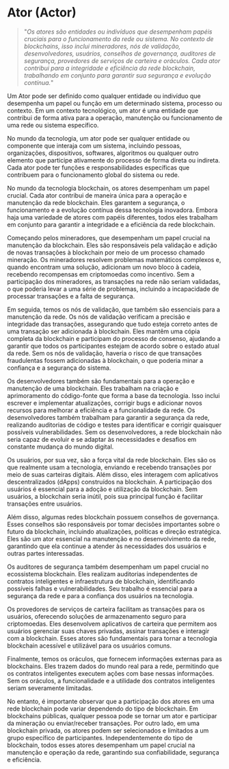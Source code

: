 # Ator (Actor)

>"*Os atores são entidades ou indivíduos que desempenham papéis cruciais para o funcionamento da rede ou sistema. No contexto de blockchains, isso inclui mineradores, nós de validação, desenvolvedores, usuários, conselhos de governança, auditores de segurança, provedores de serviços de carteira e oráculos. Cada ator contribui para a integridade e eficiência da rede blockchain, trabalhando em conjunto para garantir sua segurança e evolução contínua.*"

Um Ator pode ser definido como qualquer entidade ou indivíduo que desempenha um papel ou função em um determinado sistema, processo ou contexto. Em um contexto tecnológico, um ator é uma entidade que contribui de forma ativa para a operação, manutenção ou funcionamento de uma rede ou sistema específico.

No mundo da tecnologia, um ator pode ser qualquer entidade ou componente que interaja com um sistema, incluindo pessoas, organizações, dispositivos, softwares, algoritmos ou qualquer outro elemento que participe ativamente do processo de forma direta ou indireta. Cada ator pode ter funções e responsabilidades específicas que contribuem para o funcionamento global do sistema ou rede.

No mundo da tecnologia blockchain, os atores desempenham um papel crucial. Cada ator contribui de maneira única para a operação e manutenção da rede blockchain. Eles garantem a segurança, o funcionamento e a evolução contínua dessa tecnologia inovadora. Embora haja uma variedade de atores com papéis diferentes, todos eles trabalham em conjunto para garantir a integridade e a eficiência da rede blockchain.

Começando pelos mineradores, que desempenham um papel crucial na manutenção da blockchain. Eles são responsáveis pela validação e adição de novas transações à blockchain por meio de um processo chamado mineração. Os mineradores resolvem problemas matemáticos complexos e, quando encontram uma solução, adicionam um novo bloco à cadeia, recebendo recompensas em criptomoedas como incentivo. Sem a participação dos mineradores, as transações na rede não seriam validadas, o que poderia levar a uma série de problemas, incluindo a incapacidade de processar transações e a falta de segurança.

Em seguida, temos os nós de validação, que também são essenciais para a manutenção da rede. Os nós de validação verificam a precisão e integridade das transações, assegurando que tudo esteja correto antes de uma transação ser adicionada à blockchain. Eles mantêm uma cópia completa da blockchain e participam do processo de consenso, ajudando a garantir que todos os participantes estejam de acordo sobre o estado atual da rede. Sem os nós de validação, haveria o risco de que transações fraudulentas fossem adicionadas à blockchain, o que poderia minar a confiança e a segurança do sistema.

Os desenvolvedores também são fundamentais para a operação e manutenção de uma blockchain. Eles trabalham na criação e aprimoramento do código-fonte que forma a base da tecnologia. Isso inclui escrever e implementar atualizações, corrigir bugs e adicionar novos recursos para melhorar a eficiência e a funcionalidade da rede. Os desenvolvedores também trabalham para garantir a segurança da rede, realizando auditorias de código e testes para identificar e corrigir quaisquer possíveis vulnerabilidades. Sem os desenvolvedores, a rede blockchain não seria capaz de evoluir e se adaptar às necessidades e desafios em constante mudança do mundo digital.

Os usuários, por sua vez, são a força vital da rede blockchain. Eles são os que realmente usam a tecnologia, enviando e recebendo transações por meio de suas carteiras digitais. Além disso, eles interagem com aplicativos descentralizados (dApps) construídos na blockchain. A participação dos usuários é essencial para a adoção e utilização da blockchain. Sem usuários, a blockchain seria inútil, pois sua principal função é facilitar transações entre usuários.

Além disso, algumas redes blockchain possuem conselhos de governança. Esses conselhos são responsáveis por tomar decisões importantes sobre o futuro da blockchain, incluindo atualizações, políticas e direção estratégica. Eles são um ator essencial na manutenção e no desenvolvimento da rede, garantindo que ela continue a atender às necessidades dos usuários e outras partes interessadas.

Os auditores de segurança também desempenham um papel crucial no ecossistema blockchain. Eles realizam auditorias independentes de contratos inteligentes e infraestrutura de blockchain, identificando possíveis falhas e vulnerabilidades. Seu trabalho é essencial para a segurança da rede e para a confiança dos usuários na tecnologia.

Os provedores de serviços de carteira facilitam as transações para os usuários, oferecendo soluções de armazenamento seguro para criptomoedas. Eles desenvolvem aplicativos de carteira que permitem aos usuários gerenciar suas chaves privadas, assinar transações e interagir com a blockchain. Esses atores são fundamentais para tornar a tecnologia blockchain acessível e utilizável para os usuários comuns.

Finalmente, temos os oráculos, que fornecem informações externas para as blockchains. Eles trazem dados do mundo real para a rede, permitindo que os contratos inteligentes executem ações com base nessas informações. Sem os oráculos, a funcionalidade e a utilidade dos contratos inteligentes seriam severamente limitadas.

No entanto, é importante observar que a participação dos atores em uma rede blockchain pode variar dependendo do tipo de blockchain. Em blockchains públicas, qualquer pessoa pode se tornar um ator e participar da mineração ou enviar/receber transações. Por outro lado, em uma blockchain privada, os atores podem ser selecionados e limitados a um grupo específico de participantes. Independentemente do tipo de blockchain, todos esses atores desempenham um papel crucial na manutenção e operação da rede, garantindo sua confiabilidade, segurança e eficiência.